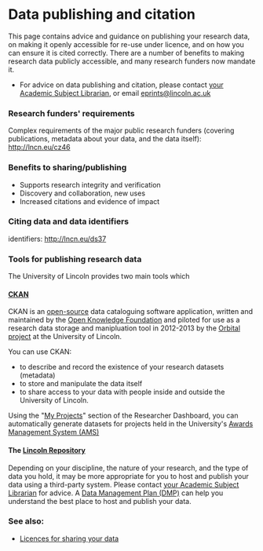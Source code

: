 # Data publishing and citation

This page contains advice and guidance on publishing your research data, on making it openly accessible for re-use under licence, and on how you can ensure it is cited correctly. There are a number of benefits to making research data publicly accessible, and many research funders now mandate it.

* For advice on data publishing and citation, please contact [your Academic Subject Librarian](http://library.lincoln.ac.uk/home/learning-development/academic-subject-librarians/contact-your-academic-subject-librarian/), or email [eprints@lincoln.ac.uk](mailto:eprints@lincoln.ac.uk)

### Research funders' requirements

Complex requirements of the major public research funders (covering publications, metadata about your data, and the data itself): http://lncn.eu/cz46

### Benefits to sharing/publishing

* Supports research integrity and verification
* Discovery and collaboration, new uses
* Increased citations and evidence of impact

### Citing data and data identifiers

identifiers: http://lncn.eu/ds37

### Tools for publishing research data

The University of Lincoln provides two main tools which

#### [CKAN](http://ckan.lincoln.ac.uk/)

CKAN is an [open-source](https://en.wikipedia.org/wiki/Open_source_software) data cataloguing software application, written and maintained by the [Open Knowledge Foundation](http://okfn.org/) and piloted for use as a research data storage and manipluation tool in 2012-2013 by the [Orbital project](http://orbital.blogs.lincoln.ac.uk/) at the University of Lincoln.

You can use CKAN:

* to describe and record the existence of your research datasets (metadata)
* to store and manipulate the data itself
* to share access to your data with people inside and outside the University of Lincoln.

Using the "[My Projects](https://orbital.lincoln.ac.uk/projects)" section of the Researcher Dashboard, you can automatically generate datasets for projects held in the University's [Awards Management System (AMS)](https://ams.lincoln.ac.uk/)

<!--- More information about CKAN is available in this help guide. -->

####  The [Lincoln Repository](http://eprints.lincoln.ac.uk/)

<!--- More information about the Lincoln Repository is available in this help guide. -->

Depending on your discipline, the nature of your research, and the type of data you hold, it may be more appropriate for you to host and publish your data using a third-party system. Please contact [your Academic Subject Librarian](http://library.lincoln.ac.uk/home/learning-development/academic-subject-librarians/contact-your-academic-subject-librarian/) for advice. A [Data Management Plan (DMP)](https://orbital.lincoln.ac.uk/training-dmp) can help you understand the best place to host and publish your data.

### See also:

* [Licences for sharing your data](https://orbital.lincoln.ac.uk/training-licences)